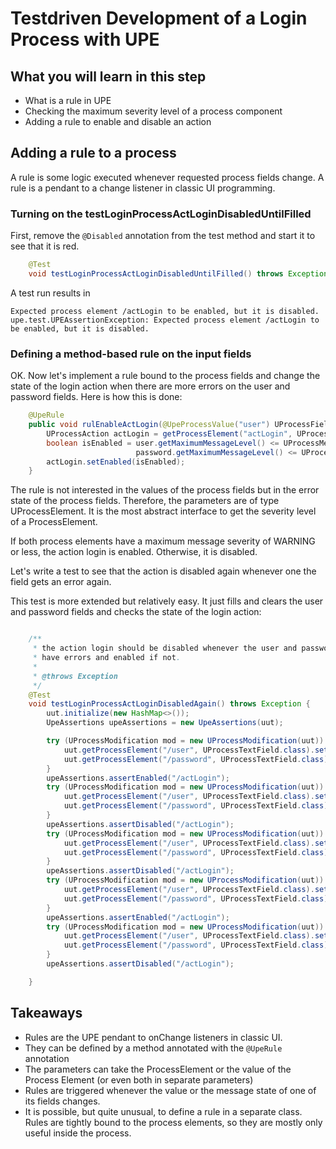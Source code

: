# Testdriven Development of a Login Process with UPE

## What you will learn in this step

* What is a rule in UPE
* Checking the maximum severity level of a process component
* Adding a rule to enable and disable an action

## Adding a rule to a process
A rule is some logic executed whenever requested process fields
change. A rule is a pendant to a change listener in classic UI
programming.

### Turning on the testLoginProcessActLoginDisabledUntilFilled

First, remove the `@Disabled` annotation from the test method and start
it to see that it is red.

```java
    @Test
    void testLoginProcessActLoginDisabledUntilFilled() throws Exception {
```

A test run results in
```log
Expected process element /actLogin to be enabled, but it is disabled.
upe.test.UPEAssertionException: Expected process element /actLogin to be enabled, but it is disabled.
```

### Defining a method-based rule on the input fields

OK. Now let's implement a rule bound to the process fields
and change the state of the login action when there are more
errors on the user and password fields. Here is how this is done:

```java
    @UpeRule
    public void rulEnableActLogin(@UpeProcessValue("user") UProcessField user, @UpeProcessValue("password") UProcessField password) {
        UProcessAction actLogin = getProcessElement("actLogin", UProcessAction.class);
        boolean isEnabled = user.getMaximumMessageLevel() <= UProcessMessage.MESSAGE_LEVEL_WARNING &&
                            password.getMaximumMessageLevel() <= UProcessMessage.MESSAGE_LEVEL_WARNING;
        actLogin.setEnabled(isEnabled);
    }
```
The rule is not interested in the values of the process fields but in the
error state of the process fields. Therefore, the parameters are of type
UProcessElement. It is the most abstract interface to get the severity
level of a ProcessElement.

If both process elements have a maximum message severity of WARNING or less, the
action login is enabled. Otherwise, it is disabled.

Let's write a test to see that the action is disabled again whenever one
the field gets an error again.

This test is more extended but relatively easy. It just fills and clears
the user and password fields and checks the state of the login action:

```java

    /**
     * the action login should be disabled whenever the user and password
     * have errors and enabled if not.
     *
     * @throws Exception
     */
    @Test
    void testLoginProcessActLoginDisabledAgain() throws Exception {
        uut.initialize(new HashMap<>());
        UpeAssertions upeAssertions = new UpeAssertions(uut);

        try (UProcessModification mod = new UProcessModification(uut)) {
            uut.getProcessElement("/user", UProcessTextField.class).setStringValue("johndoe");
            uut.getProcessElement("/password", UProcessTextField.class).setStringValue("password");
        }
        upeAssertions.assertEnabled("/actLogin");
        try (UProcessModification mod = new UProcessModification(uut)) {
            uut.getProcessElement("/user", UProcessTextField.class).setStringValue("johndoe");
            uut.getProcessElement("/password", UProcessTextField.class).setStringValue("");
        }
        upeAssertions.assertDisabled("/actLogin");
        try (UProcessModification mod = new UProcessModification(uut)) {
            uut.getProcessElement("/user", UProcessTextField.class).setStringValue("johndoe");
            uut.getProcessElement("/password", UProcessTextField.class).setStringValue("p");
        }
        upeAssertions.assertDisabled("/actLogin");
        try (UProcessModification mod = new UProcessModification(uut)) {
            uut.getProcessElement("/user", UProcessTextField.class).setStringValue("johndoe");
            uut.getProcessElement("/password", UProcessTextField.class).setStringValue("password");
        }
        upeAssertions.assertEnabled("/actLogin");
        try (UProcessModification mod = new UProcessModification(uut)) {
            uut.getProcessElement("/user", UProcessTextField.class).setStringValue("");
            uut.getProcessElement("/password", UProcessTextField.class).setStringValue("password");
        }
        upeAssertions.assertDisabled("/actLogin");

    }
```

## Takeaways

* Rules are the UPE pendant to onChange listeners in classic UI.
* They can be defined by a method annotated with the `@UpeRule` annotation
* The parameters can take the ProcessElement or the value of the Process Element (or even both in separate parameters)
* Rules are triggered whenever the value or the message state of one of its
  fields changes.
* It is possible, but quite unusual, to define a rule in a separate class.
  Rules are tightly bound to the process elements, so they are mostly only
  useful inside the process.
